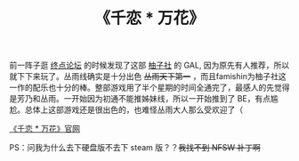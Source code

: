 ﻿---
title: 《千恋 * 万花》
published: 2020-1-29 21:22:07 +08:00
category: Review
tags: [Game, Stuff]
description: ''
image: ./cover.jpg
draft: false
---

前一阵子逛 [终点论坛](https://bbs.zdfx.net/) 的时候发现了这部 [柚子社](https://www.yuzusoft.com/) 的 GAL, 因为原先有人推荐，所以就下下来玩了。丛雨线确实是十分出色 ~~丛雨天下第一~~ ，而且famishin为柚子社这一作的配乐也十分的棒。整部游戏用了半个星期的时间全通完了，最感人的先觉得是芳乃和丛雨。一开始因为初通不能推姊妹线，所以一开始推到了 BE，有点尴尬。总体上这部游戏还是很出色的，也难怪丛雨大人那么受欢迎了（

[《千恋 * 万花》官网](http://www.yuzu-soft.com/products/senren/index.html)

PS：问我为什么去下硬盘版不去下 steam 版？？~~我找不到 NFSW 补丁啊~~
